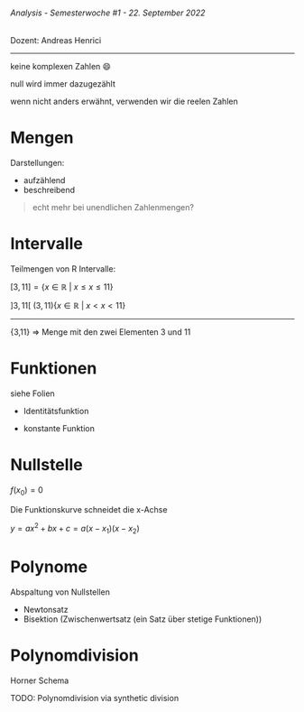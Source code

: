 ###### Analysis - Semesterwoche #1 - 22. September 2022
Dozent: Andreas Henrici

---

keine komplexen Zahlen :smile:

null wird immer dazugezählt

wenn nicht anders erwähnt, verwenden wir die reelen Zahlen

# Mengen

Darstellungen:
- aufzählend
- beschreibend

>echt mehr bei unendlichen Zahlenmengen?


# Intervalle

Teilmengen von R Intervalle:

$[3,11] = \{x \in \mathbb{R} \ | \ x \leq x \leq 11\}$

$]3,11[ \ (3,11) \{x \in \mathbb{R} \ | \ x < x < 11\}$

---

{3,11} => Menge mit den zwei Elementen 3 und 11

# Funktionen

siehe Folien

- Identitätsfunktion

- konstante Funktion

# Nullstelle

$f(x_0) = 0$

Die Funktionskurve schneidet die x-Achse

$y = ax^2 + bx + c = a(x - x_1)(x - x_2)$

# Polynome

Abspaltung von Nullstellen

- Newtonsatz
- Bisektion (Zwischenwertsatz (ein Satz über stetige Funktionen))

# Polynomdivision

Horner Schema

TODO: Polynomdivision via synthetic division

